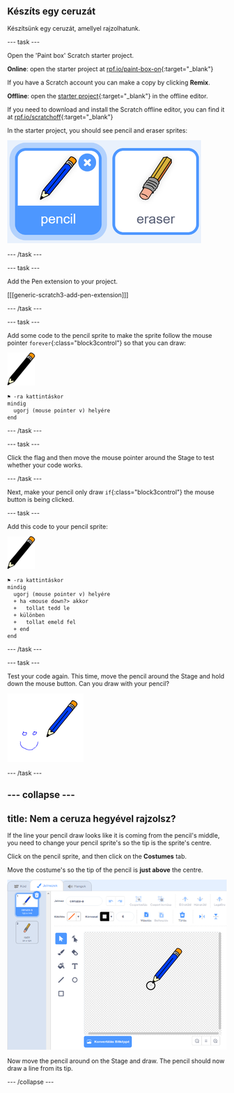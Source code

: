 ## Készíts egy ceruzát

Készítsünk egy ceruzát, amellyel rajzolhatunk.

\--- task \---

Open the 'Paint box' Scratch starter project.

**Online**: open the starter project at [rpf.io/paint-box-on](http://rpf.io/paint-box-on){:target="_blank"}

If you have a Scratch account you can make a copy by clicking **Remix**.

**Offline**: open the [starter project](http://rpf.io/p/en/paint-box-go){:target="_blank"} in the offline editor.

If you need to download and install the Scratch offline editor, you can find it at [rpf.io/scratchoff](http://rpf.io/scratchoff){:target="_blank"}

In the starter project, you should see pencil and eraser sprites:

![screenshot](images/paint-starter.png)

\--- /task \---

\--- task \---

Add the Pen extension to your project.

[[[generic-scratch3-add-pen-extension]]]

\--- /task \---

\--- task \---

Add some code to the pencil sprite to make the sprite follow the mouse pointer `forever`{:class="block3control"} so that you can draw:

![pencil](images/pencil.png)

```blocks3
⚑ -ra kattintáskor
mindig 
  ugorj (mouse pointer v) helyére
end
```

\--- /task \---

\--- task \---

Click the flag and then move the mouse pointer around the Stage to test whether your code works.

\--- /task \---

Next, make your pencil only draw `if`{:class="block3control"} the mouse button is being clicked.

\--- task \---

Add this code to your pencil sprite:

![pencil](images/pencil.png)

```blocks3
⚑ -ra kattintáskor
mindig 
  ugorj (mouse pointer v) helyére
  + ha <mouse down?> akkor 
  +   tollat tedd le
  + különben 
  +   tollat emeld fel
  + end
end
```

\--- /task \---

\--- task \---

Test your code again. This time, move the pencil around the Stage and hold down the mouse button. Can you draw with your pencil?

![screenshot](images/paint-draw.png)

\--- /task \---

## \--- collapse \---

## title: Nem a ceruza hegyével rajzolsz?

If the line your pencil draw looks like it is coming from the pencil's middle, you need to change your pencil sprite's so the tip is the sprite's centre.

Click on the pencil sprite, and then click on the **Costumes** tab.

Move the costume's so the tip of the pencil is **just above** the centre.

![Costume center](images/costume-center-annotated.png)

Now move the pencil around on the Stage and draw. The pencil should now draw a line from its tip.

\--- /collapse \---